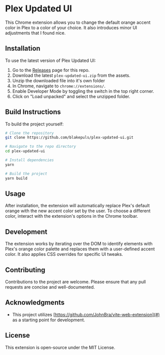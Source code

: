 # Plex Updated UI

This Chrome extension allows you to change the default orange accent color in Plex to a color of your choice. It also introduces minor UI adjustments that I found nice.

## Installation

To use the latest version of Plex Updated UI:

1. Go to the [Releases](https://github.com/blakepuls/plex-updated-ui/releases) page for this repo.
2. Download the latest `plex-updated-ui.zip` from the assets.
3. Unzip the downloaded file into it's own folder
4. In Chrome, navigate to `chrome://extensions/`.
5. Enable Developer Mode by toggling the switch in the top right corner.
6. Click on "Load unpacked" and select the unzipped folder.

## Build Instructions

To build the project yourself:

```bash
# Clone the repository
git clone https://github.com/blakepuls/plex-updated-ui.git

# Navigate to the repo directory
cd plex-updated-ui

# Install dependencies
yarn

# Build the project
yarn build
```

## Usage

After installation, the extension will automatically replace Plex's default orange with the new accent color set by the user. To choose a different color, interact with the extension's options in the Chrome toolbar.

## Development

The extension works by iterating over the DOM to identify elements with Plex's orange color palette and replaces them with a user-defined accent color. It also applies CSS overrides for specific UI tweaks.

## Contributing

Contributions to the project are welcome. Please ensure that any pull requests are concise and well-documented.

## Acknowledgments

- This project utilizes [https://github.com/JohnBra/vite-web-extension](#) as a starting point for development.

## License

This extension is open-source under the MIT License.
